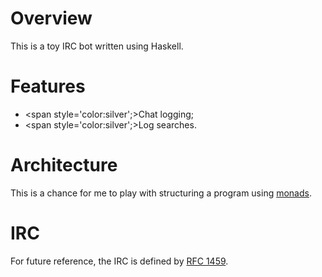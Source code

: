 
# Overview

This is a toy IRC bot written using Haskell.

# Features

* <span style='color:silver';>Chat logging;</span>
* <span style='color:silver';>Log searches.</span>

# Architecture

This is a chance for me to play with structuring a program using [monads][1].

# IRC

For future reference, the IRC is defined by [RFC 1459][2].

[1]: http://en.wikipedia.org/wiki/Monad_(functional_programming) "Monad (functional programming)"
[2]: http://tools.ietf.org/html/rfc1459 "RFC 1459"

